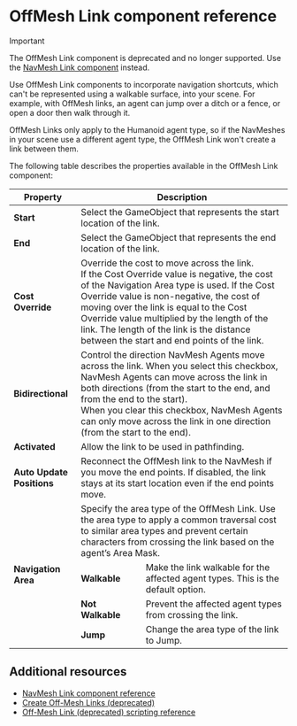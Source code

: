# OffMesh Link component reference

> [!Important]
> The OffMesh Link component is deprecated and no longer supported. Use the [NavMesh Link component](./NavMeshLink.md) instead.

Use OffMesh Link components to incorporate navigation shortcuts, which can't be represented using a walkable surface, into your scene. For example, with OffMesh links, an agent can jump over a ditch or a fence, or open a door then walk through it. 

OffMesh Links only apply to the Humanoid agent type, so if the NavMeshes in your scene use a different agent type, the OffMesh Link won't create a link between them.

The following table describes the properties available in the OffMesh Link component:

<table>
  <thead>
    <tr>
      <th colspan="1"><strong>Property</strong></th>
      <th colspan="2"><strong>Description</strong></th>
    </tr>
  </thead>
  <tbody>
    <tr>
      <td rowspan="1"><strong>Start</strong></td>
      <td colspan="2">Select the GameObject that represents the start location of the link.</td>
    </tr>
    <tr>
      <td rowspan="1"><strong>End</strong></td>
      <td colspan="2">Select the GameObject that represents the end location of the link.</td>
    </tr>
    <tr>
      <td rowspan="1"><strong>Cost Override</strong></td>
      <td colspan="2">Override the cost to move across the link. <br/>If the Cost Override value is negative, the cost of the Navigation Area type is used. If the Cost Override value is non-negative, the cost of moving over the link is equal to the Cost Override value multiplied by the length of the link. The length of the link is the distance between the start and end points of the link.</td>
    </tr>
    <tr>
      <td rowspan="1"><strong>Bidirectional</strong></td>
      <td colspan="2">Control the direction NavMesh Agents move across the link. When you select this checkbox, NavMesh Agents can move across the link in both directions (from the start to the end, and from the end to the start).<br/>When you clear this checkbox, NavMesh Agents can only move across the link in one direction (from the start to the end).</td>
    </tr>
    <tr>
      <td rowspan="1"><strong>Activated</strong></td>
      <td colspan="2">Allow the link to be used in pathfinding.</td>
    </tr>
    <tr>
      <td rowspan="1"><strong>Auto Update Positions</strong></td>
      <td colspan="2">Reconnect the OffMesh link to the NavMesh if you move the end points. If disabled, the link stays at its start location even if the end points move.</td>
    </tr>
    <tr>
      <td rowspan="4"><strong>Navigation Area</strong></td>
      <td colspan="2">Specify the area type of the OffMesh Link. Use the area type to apply a common traversal cost to similar area types and prevent certain characters from crossing the link based on the agent’s Area Mask.</td>
    </tr>
    <tr>
      <td><strong>Walkable</strong></td>
      <td>Make the link walkable for the affected agent types. This is the default option.</td>
    </tr>
    <tr>
      <td><strong>Not Walkable</strong></td>
      <td>Prevent the affected agent types from crossing the link.</td>
    </tr>
    <tr>
      <td><strong>Jump</strong></td>
      <td>Change the area type of the link to Jump.</td>
    </tr>
  </tbody>
</table>


## Additional resources

- [NavMesh Link component reference](./NavMeshLink.md)
- [Create Off-Mesh Links (deprecated)](./CreateOffMeshLink.md)
- [Off-Mesh Link (deprecated) scripting reference](https://docs.unity3d.com/6000.0/Documentation/ScriptReference/AI.OffMeshLink.html) 
